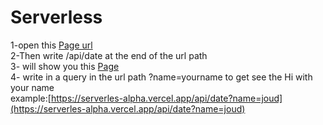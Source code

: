 # Serverless
1-open this [Page url](https://serverles-alpha.vercel.app/)<br>
2-Then write /api/date at the end of the url path<br>
3- will show you this [Page](https://serverles-alpha.vercel.app/api/date)<br>
4- write in a query in the url path ?name=yourname to get see the Hi with your name<br>
example:[https://serverles-alpha.vercel.app/api/date?name=joud](https://serverles-alpha.vercel.app/api/date?name=joud)<br>


